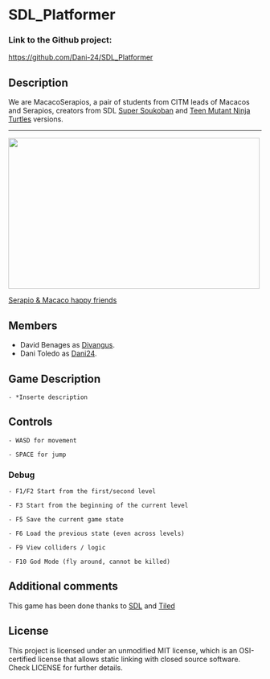 # SDL_Platformer

### Link to the Github project:
https://github.com/Dani-24/SDL_Platformer


## Description
We are MacacoSerapios, a pair of students from CITM leads of Macacos and Serapios, creators from SDL [Super Soukoban](https://github.com/Dani-24/Serapios) and [Teen Mutant Ninja Turtles](https://github.com/Divangus/Macacos) versions.
  
---
<img width="500" height="300" src="https://i.ytimg.com/vi/yXGCelvsACA/maxresdefault.jpg">
  
[Serapio & Macaco happy friends](https://www.google.com/url?sa=i&url=https%3A%2F%2Fwww.youtube.com%2Fwatch%3Fv%3DyXGCelvsACA&psig=AOvVaw1ojBmRr-Ds0ulyodcVXuIT&ust=1635418923703000&source=images&cd=vfe&ved=0CAsQjRxqFwoTCNiNgLy46vMCFQAAAAAdAAAAABAD)
  

## Members
  
   * David Benages as [Divangus](https://github.com/Divangus).
   * Dani Toledo as [Dani24](https://github.com/Dani-24).

## Game Description
    - *Inserte description


## Controls

    - WASD for movement

    - SPACE for jump

### Debug
   
    - F1/F2 Start from the first/second level

    - F3 Start from the beginning of the current level

    - F5 Save the current game state

    - F6 Load the previous state (even across levels)

    - F9 View colliders / logic

    - F10 God Mode (fly around, cannot be killed)


## Additional comments
This game has been done thanks to [SDL](https://www.libsdl.org/index.php) and [Tiled](https://www.mapeditor.org/)
  
  
## License
This project is licensed under an unmodified MIT license, which is an OSI-certified license that allows static linking with closed source software. Check LICENSE for further details.
